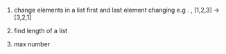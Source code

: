 1) change elements in a list first and last element changing
   e.g . , [1,2,3]  -> [3,2,1]

2) find length of a list

3) max number